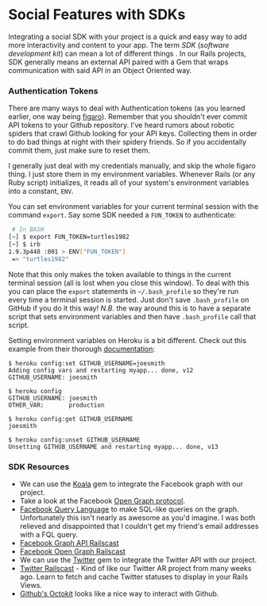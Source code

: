 # Social Features with SDKs

Integrating a social SDK with your project is a quick and easy way to
add more interactivity and content to your app. The term _SDK_
(_software development kit_) can mean a lot of different things . In
our Rails projects, SDK generally means an external API paired with a
Gem that wraps communication with said API in an Object Oriented way.

### Authentication Tokens

There are many ways to deal with Authentication tokens (as you learned
earlier, one way being [figaro](https://github.com/appacademy/curriculum/blob/master/full-stack-project/resources/security/figaro.md)). Remember that you
shouldn't ever commit API tokens to your Github repository. I've heard
rumors about robotic spiders that crawl Github looking for your API
keys. Collecting them in order to do bad things at night with their
spidery friends. So if you accidentally commit them, just make sure to
reset them.

I generally just deal with my credentials manually, and skip the whole
figaro thing. I just store them in my environment variables. Whenever
Rails (or any Ruby script) initializes, it reads all of your system's
environment variables into a constant, `ENV`.

You can set environment variables for your current terminal session
with the command `export`. Say some SDK needed a `FUN_TOKEN` to
authenticate:

```bash
 # In BASH
[~] $ export FUN_TOKEN=turtles1982
[~] $ irb
1.9.3p448 :001 > ENV["FUN_TOKEN"]
 => "turtles1982"
```

Note that this only makes the token available to things in the current
terminal session (all is lost when you close this window). To deal
with this you can place the `export` statements in `~/.bash_profile`
so they're run every time a terminal session is started. Just don't
save `.bash_profile` on GitHub if you do it this way! _N.B._ the way
around this is to have a separate script that sets environment
variables and then have `.bash_profile` call that script.

Setting environment variables on Heroku is a bit different. Check out
this example from their thorough [documentation][heroku-config]:

    $ heroku config:set GITHUB_USERNAME=joesmith
    Adding config vars and restarting myapp... done, v12
    GITHUB_USERNAME: joesmith

    $ heroku config
    GITHUB_USERNAME: joesmith
    OTHER_VAR:       production

    $ heroku config:get GITHUB_USERNAME
    joesmith

    $ heroku config:unset GITHUB_USERNAME
    Unsetting GITHUB_USERNAME and restarting myapp... done, v13

[heroku-config]: https://devcenter.heroku.com/articles/config-vars

### SDK Resources

* We can use the [Koala][koala-gem] gem to integrate the Facebook
  graph with our project.
* Take a look at the Facebook [Open Graph protocol][og].
* [Facebook Query Language][fql] to make SQL-like queries on the
  graph. Unfortunately this isn't nearly as awesome as you'd
  imagine. I was both relieved and disappointed that I couldn't get my
  friend's email addresses with a FQL query.
* [Facebook Graph API Railscast][fb1]
* [Facebook Open Graph Railscast][fb2]
* We can use the [Twitter][twitter-gem] gem to integrate the Twitter
  API with our project.
* [Twitter Railscast][twitter] - Kind of like our Twitter AR
  project from many weeks ago. Learn to fetch and cache Twitter
  statuses to display in your Rails Views.
* [Github's Octokit][octokit] looks like a nice way to interact with
  Github.

[fql]: https://developers.facebook.com/docs/reference/fql/
[og]: http://ogp.me/
[koala-gem]: https://github.com/arsduo/koala
[twitter-gem]: https://github.com/jnunemaker/twitter
[octokit]: https://github.com/octokit/octokit.rb
[twitter]: http://railscasts.com/episodes/359-twitter-integration
[fb1]: http://railscasts.com/episodes/361-facebook-graph-api
[fb2]: http://railscasts.com/episodes/363-facebook-open-graph

